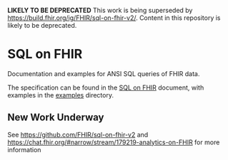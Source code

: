 **LIKELY TO BE DEPRECATED**
This work is being superseded by https://build.fhir.org/ig/FHIR/sql-on-fhir-v2/. Content in this repository is likely to be deprecated.

# SQL on FHIR
Documentation and examples for ANSI SQL queries of FHIR data.

The specification can be found in the [SQL on FHIR](sql-on-fhir.md) document,
with examples in the [examples](examples/) directory.

## New Work Underway
See https://github.com/FHIR/sql-on-fhir-v2 and https://chat.fhir.org/#narrow/stream/179219-analytics-on-FHIR for more information

